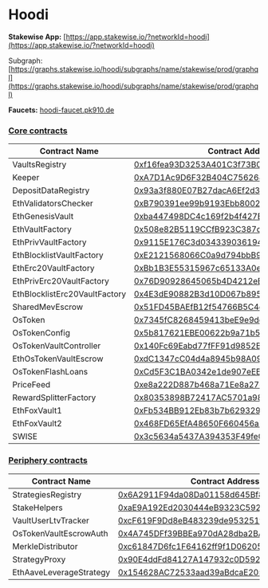 # Hoodi

**Stakewise App:** [https://app.stakewise.io/?networkId=hoodi](https://app.stakewise.io/?networkId=hoodi)

Subgraph: [https://graphs.stakewise.io/hoodi/subgraphs/name/stakewise/prod/graphql](https://graphs.stakewise.io/hoodi/subgraphs/name/stakewise/prod/graphql)

**Faucets:** [hoodi-faucet.pk910.de](https://hoodi-faucet.pk910.de/)

### [Core contracts](https://github.com/stakewise/v3-core)

| Contract Name                 | Contract Address                                                                                                            |
| ----------------------------- | --------------------------------------------------------------------------------------------------------------------------- |
| VaultsRegistry                | [0xf16fea93D3253A401C3f73B0De890C6586740B25](http://hoodi.etherscan.io/address/0xf16fea93D3253A401C3f73B0De890C6586740B25)  |
| Keeper                        | [0xA7D1Ac9D6F32B404C75626874BA56f7654c1dC0f](http://hoodi.etherscan.io/address/0xA7D1Ac9D6F32B404C75626874BA56f7654c1dC0f)  |
| DepositDataRegistry           | [0x93a3f880E07B27dacA6Ef2d3C23E77DBd6294487](http://hoodi.etherscan.io/address/0x93a3f880E07B27dacA6Ef2d3C23E77DBd6294487)  |
| EthValidatorsChecker          | [0xB790391ee99b9193Ebb80022bf127d24Bac586c4](http://hoodi.etherscan.io/address/0xB790391ee99b9193Ebb80022bf127d24Bac586c4)  |
| EthGenesisVault               | [0xba447498DC4c169f2b4f427B2c4D532320457E89](http://hoodi.etherscan.io/address/0xba447498DC4c169f2b4f427B2c4D532320457E89)  |
| EthVaultFactory               | [0x508e82B5119CCfB923C387d62D2Ae7B56Df79906](http://hoodi.etherscan.io/address/0x508e82B5119CCfB923C387d62D2Ae7B56Df79906)  |
| EthPrivVaultFactory           | [0x9115E176C3d034339036194c3EB7014Ef04A2e4b](http://hoodi.etherscan.io/address/0x9115E176C3d034339036194c3EB7014Ef04A2e4b)  |
| EthBlocklistVaultFactory      | [0xE2121568066C0a9d794bbB95D0Ade0ebd81cCaf9](http://hoodi.etherscan.io/address/0xE2121568066C0a9d794bbB95D0Ade0ebd81cCaf9)  |
| EthErc20VaultFactory          | [0xBb1B3E55315967c65133A0e942d8EA7a992aF6C7](http://hoodi.etherscan.io/address/0xBb1B3E55315967c65133A0e942d8EA7a992aF6C7)  |
| EthPrivErc20VaultFactory      | [0x76D90928645065b4D4212eE62ce1ba8f90718f14](http://hoodi.etherscan.io/address/0x76D90928645065b4D4212eE62ce1ba8f90718f14)  |
| EthBlocklistErc20VaultFactory | [0x4E3dE90882B3d10D067b8954909D4A4b0Bb390D0](http://hoodi.etherscan.io/address/0x4E3dE90882B3d10D067b8954909D4A4b0Bb390D0)  |
| SharedMevEscrow               | [0x51FD45BAEfB12f54766B5C4d639b360Ea50063bd](http://hoodi.etherscan.io/address/0x51FD45BAEfB12f54766B5C4d639b360Ea50063bd)  |
| OsToken                       | [0x7345fC8268459413beE9e9dd327f31283C65Ee7e](http://hoodi.etherscan.io/address/0x7345fC8268459413beE9e9dd327f31283C65Ee7e)  |
| OsTokenConfig                 | [0x5b817621EBE00622b9a71b53c942b392751c8197](http://hoodi.etherscan.io/address/0x5b817621EBE00622b9a71b53c942b392751c8197)  |
| OsTokenVaultController        | [0x140Fc69Eabd77fFF91d9852B612B2323256f7Ac1](http://hoodi.etherscan.io/address/0x140Fc69Eabd77fFF91d9852B612B2323256f7Ac1)  |
| EthOsTokenVaultEscrow         | [0xdC1347cC04d4a8945b98A09C3c5585286bbA5C2B](http://hoodi.etherscan.io/address/0xdC1347cC04d4a8945b98A09C3c5585286bbA5C2B)  |
| OsTokenFlashLoans             | [0xCd5F3C1BA0342e1de907eEE09aeC52183ef5D99e](http://hoodi.etherscan.io/address/0xCd5F3C1BA0342e1de907eEE09aeC52183ef5D99e)  |
| PriceFeed                     | [0xe8a222D887b468a71Ee8a27df4fa3b886A4B7BA1](http://hoodi.etherscan.io/address/0xe8a222D887b468a71Ee8a27df4fa3b886A4B7BA1)  |
| RewardSplitterFactory         | [0x80353898B72417AC5701a9809A9eF63F691BdE86](http://hoodi.etherscan.io/address/0x80353898B72417AC5701a9809A9eF63F691BdE86)  |
| EthFoxVault1                  | [0xFb534BB912Eb83b7b629329195b8DF798Ea325b2](http://hoodi.etherscan.io/address/0xFb534BB912Eb83b7b629329195b8DF798Ea325b2)  |
| EthFoxVault2                  | [0x468FD65EfA48650F660456a71DC5be32D27D0B46](http://hoodi.etherscan.io/address/0x468FD65EfA48650F660456a71DC5be32D27D0B46)  |
| SWISE                         | [0x3c5634a5437A394353F49fe04FE5db11961c5c2D](https://hoodi.etherscan.io/address/0x3c5634a5437A394353F49fe04FE5db11961c5c2D) |

### [Periphery contracts](https://github.com/stakewise/v3-periphery/)

| Contract Name           | Contract Address                                                                                                           |
| ----------------------- | -------------------------------------------------------------------------------------------------------------------------- |
| StrategiesRegistry      | [0x6A2911F94da08Da01158d645Bf85152b338E015D](http://hoodi.etherscan.io/address/0x6A2911F94da08Da01158d645Bf85152b338E015D) |
| StakeHelpers            | [0xaE9A192Ed2030444eB9323C592F1b85801EA0Ec3](https://etherscan.io/address/0xaE9A192Ed2030444Eb9323c592f1B85801EA0eC3)      |
| VaultUserLtvTracker     | [0xcF619F9Dd8eB483239de953251fd13cB0F977c6C](http://hoodi.etherscan.io/address/0xcF619F9Dd8eB483239de953251fd13cB0F977c6C) |
| OsTokenVaultEscrowAuth  | [0x4A745DFf39BBEa970dA28dba2BA94dB81938aC39](http://hoodi.etherscan.io/address/0x4A745DFf39BBEa970dA28dba2BA94dB81938aC39) |
| MerkleDistributor       | [0xc61847D6fc1F64162ff9f1D06205d9C4cDb2F239](http://hoodi.etherscan.io/address/0xc61847D6fc1F64162ff9f1D06205d9C4cDb2F239) |
| StrategyProxy           | [0x90E4ddFd84127A147932c0D5926b26E5e28A1404](http://hoodi.etherscan.io/address/0x90E4ddFd84127A147932c0D5926b26E5e28A1404) |
| EthAaveLeverageStrategy | [0x154628AC72533aad39aBdcaE2055Dced0b4Eef4D](http://hoodi.etherscan.io/address/0x154628AC72533aad39aBdcaE2055Dced0b4Eef4D) |
